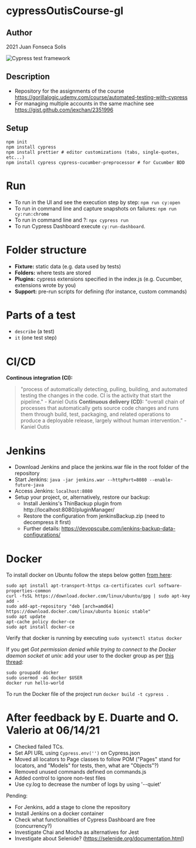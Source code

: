 # cypressOutisCourse-gl

## Author
2021 Juan Fonseca Solis

![Cypress test framework](https://github.com/juanfonsecasolis-gl/cypressOutisCourse-gl/workflows/Cypress%20test%20framework/badge.svg?branch=master)

## Description
* Repository for the assignments of the course https://gorillalogic.udemy.com/course/automated-testing-with-cypress
* For managing multiple accounts in the same machine see https://gist.github.com/jexchan/2351996

## Setup
```
npm init
npm install cypress
npm install prettier # editor customizations (tabs, single-quotes, etc...)
npm install cypress cypress-cucumber-preprocessor # for Cucumber BDD
```

# Run
* To run in the UI and see the execution step by step: `npm run cy:open`
* To run in command line and capture snapshots on failures: `npm run cy:run:chrome`
* To run in command line and ?: `npx cypress run`
* To run Cypress Dashboard execute `cy:run-dashboard`.

# Folder structure
* **Fixture:** static data (e.g. data used by tests)
* **Folders:** where tests are stored
* **Plugins:** cypress extensions specified in the index.js (e.g. Cucumber, extensions wrote by you)
* **Support:** pre-run scripts for defining (for instance, custom commands)

# Parts of a test
* `describe` (a test)
* `it` (one test step)

# CI/CD
**Continous integration (CI):** 
> "process of automatically detecting, pulling, building, and automated testing the changes in the code. CI is the activity that start the pipeline." - Kaniel Outis
**Continuous delivery (CD):** 
> "overall chain of processes that automatically gets source code changes and runs them through build, test, packaging, and related operations to produce a deployable release, largely without human intervention." - Kaniel Outis

# Jenkins
* Download Jenkins and place the jenkins.war file in the root folder of the repository
* Start Jenkins: `java -jar jenkins.war --httpPort=8080 --enable-future-java`
* Access Jenkins: `localhost:8080`
* Setup your project, or, alternatively, restore our backup:
    * Install Jenkins's ThinBackup plugin from http://localhost:8080/pluginManager/
    * Restore the configuration from jenkinsBackup.zip (need to decompress it first)
    * Further details: https://devopscube.com/jenkins-backup-data-configurations/

# Docker

To install docker on Ubuntu follow the steps below gotten [from here](https://www.digitalocean.com/community/tutorials/como-instalar-y-usar-docker-en-ubuntu-18-04-1-es):
```
sudo apt install apt-transport-https ca-certificates curl software-properties-common
curl -fsSL https://download.docker.com/linux/ubuntu/gpg | sudo apt-key add -
sudo add-apt-repository "deb [arch=amd64] https://download.docker.com/linux/ubuntu bionic stable"
sudo apt update
apt-cache policy docker-ce
sudo apt install docker-ce
```

Verify that docker is running by executing `sudo systemctl status docker`

If you get _Got permission denied while trying to connect to the Docker daemon socket at unix:_ add your user to the docker group as per [this thread](https://stackoverflow.com/questions/48957195/how-to-fix-docker-got-permission-denied-issue):
```
sudo groupadd docker
sudo usermod -aG docker $USER
docker run hello-world
```

To run the Docker file of the project run `docker build -t cypress .`

# After feedback by E. Duarte and O. Valerio at 06/14/21  
* Checked failed TCs.
* Set API URL using `Cypress.env('')` on Cypress.json
* Moved all locators to Page classes to follow POM ("Pages" stand for locators, and "Models" for tests, then, what are "Objects"?)
* Removed unused commands defined on commands.js
* Added control to ignore non-test files
* Use cy.log to decrease the number of logs by using '--quiet'

Pending:
* For Jenkins, add a stage to clone the repository
* Install Jenkins on a docker container
* Check what functionalities of Cypress Dashboard are free (concurrency?)
* Investigate Chai and Mocha as alternatives for Jest
* Investigate about Selenide? (https://selenide.org/documentation.html)
